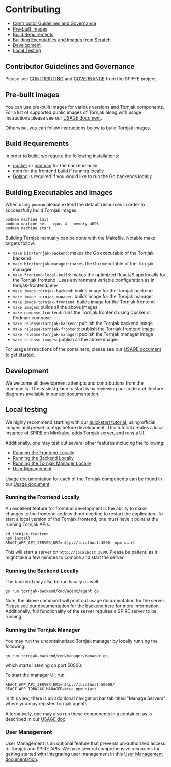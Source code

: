 # Contributing

- [Contributor Guidelines and Governance](#contributor-guidelines-and-governance)
- [Pre-built images](#pre-built-images)
- [Build Requirements](#build-requirements)
- [Building Executables and Images from Scratch](#building-executables-and-images)
- [Development](#development)
- [Local Testing](#local-testing)

## Contributor Guidelines and Governance

Please see [CONTRIBUTING](https://github.com/spiffe/spiffe/blob/main/CONTRIBUTING.md) and [GOVERNANCE](https://github.com/spiffe/spiffe/blob/main/GOVERNANCE.md) from the SPIFFE project. 

## Pre-built images

You can use pre-built images for various versions and Tornjak components. For a list of supported public images of Tornjak along with usage instructions please see our [USAGE document](./USAGE.md).

Otherwise, you can follow instructions below to build Tornjak images. 

## Build Requirements

In order to build, we require the following installations:

- [docker](https://docs.docker.com/engine/install/) or [podman](https://podman.io/) for the backend build
- [npm](https://docs.npmjs.com/downloading-and-installing-node-js-and-npm) for the frontend build if running locally
- [Golang](https://go.dev/doc/install) is required if you would like to run the Go backends locally

## Building Executables and Images

When using `podman` please extend the default resources in order to successfully build 
Tornjak images.

```console
podman machine init
podman machine set --cpus 4 --memory 4096
podman machine start
```

Building Tornjak manually can be done with the Makefile. Notable make targets follow:

- `make bin/tornjak-backend`: makes the Go executable of the Tornjak backend
- `make bin/tornjak-manager`: makes the Go executable of the Tornjak manager
- `make frontend-local-build`: makes the optimized ReactJS app locally for the Tornjak frontend. Uses environment variable configuration as in tornjak-frontend/.env
- `make image-tornjak-backend`: builds image for the Tornjak backend
- `make image-tornjak-manager`: builds image for the Tornjak manager
- `make image-tornjak-frontend`: builds image for the Tornjak frontend
- `make images`: builds all the above images
- `make compose-frontend`: runs the Tornjak frontend using Docker or Podman compose
- `make release-tornjak-backend`: publish the Tornjak backend image
- `make release-tornjak-frontend`: publish the Tornjak frontend image
- `make release-tornjak-manager`: publish the Tornjak manager image
- `make release-images`: publish all the above images

For usage instructions of the containers, please see our [USAGE document](./USAGE.md) to get started.

## Development

We welcome all development attempts and contributions from the community. The easiest place to start is by reviewing our code architecture diagrams available in our [api documentation](./docs/tornjak-ui-api-documentation.md#11-overview).

## Local testing

We highly recommend starting with our [quickstart tutorial](docs/quickstart/README.md), using official images and preset configs before development. This tutorial creates a local instance of SPIRE on Minikube, adds Tornjak server, and runs a UI. 

Additionally, one may test out several other features including the following:

- [Running the Frontend Locally](#running-the-frontend-locally)
- [Running the Backend Locally](#running-the-backend-locally)
- [Running the Tornjak Manager Locally](#running-the-tornjak-manager)
- [User Management](#user-management)

Usage documentation for each of the Tornjak components can be found in our [Usage document](./USAGE.md).

### Running the Frontend Locally

An excellent feature for frontend development is the ability to make changes to the frontend code without needing to restart the application.  To start a local version of the Tornjak frontend, one must have it point at the running Tornjak APIs:

```console
cd tornjak-frontend
npm install
REACT_APP_API_SERVER_URI=http://localhost:3000  npm start
```

This will start a server on `http://localhost:3000`. Please be patient, as it might take a few minutes to compile and start the server.

### Running the Backend Locally

The backend may also be run locally as well. 

```console
go run tornjak-backend/cmd/agent/agent.go
```

Note, the above command will print out usage documentation for the server. Please see our documentation for the backend [here](./docs/config-tornjak-agent.md) for more information.  Additionally, full functionality of the server requires a SPIRE server to be running. 

### Running the Tornjak Manager

You may run the uncontainerized Tornjak manager by locally running the following:

```console
go run tornjak-backend/cmd/manager/manager.go
```

which starts listening on port 50000.

To start the manager UI, run:

```console
REACT_APP_API_SERVER_URI=http://localhost:50000/
REACT_APP_TORNJAK_MANAGER=true npm start
```

In this view, there is an additional navigation bar tab titled "Manage Servers" where you may register Tornjak agents. 

Alternatively, one may also run these components in a container, as is described in our [USAGE doc](./USAGE.md).

### User Management

User Management is an optional feature that prevents un-authorized access to Tornjak and SPIRE APIs. We have several comprehensive resources for getting started with integrating user management in this [User Management documentation](./docs/user-management.md).
